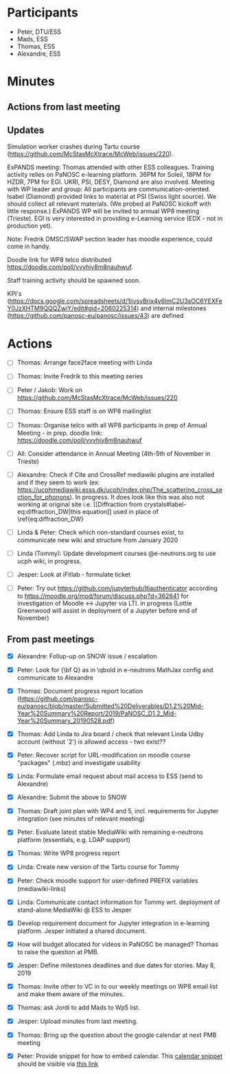
# Participants

* Peter, DTU/ESS
* Mads, ESS
* Thomas, ESS
* Alexandre, ESS

# Minutes

## Actions from last meeting

## Updates
Simulation worker crashes during Tartu course (https://github.com/McStasMcXtrace/McWeb/issues/220).

ExPANDS meeting: Thomas attended with other ESS colleagues. Training activity relies on PaNOSC e-learning platform. 36PM for Soleil, 18PM for HZDR, 7PM for EGI. UKRI, PSI, DESY, Diamond are also involved. Meeting with WP leader and group: All participants are communication-oriented. Isabel (Diamond) provided links to material at PSI (Swiss light source). We should collect all relevant materials. (We probed at PaNOSC kickoff with little response.) ExPANDS WP will be invited to annual WP8 meeting (Trieste). EGI is very interested in providing e-Learning service (EDX - not in production yet).

Note: Fredrik DMSC/SWAP section leader has moodle experience, could come in handy.

Doodle link for WP8 telco distributed https://doodle.com/poll/vvvhiy8m8nauhwuf.

Staff training activity should be spawned soon.

KPI's (https://docs.google.com/spreadsheets/d/1iivsvBrix4v6lmC2U3sOC6YEXFeY0JzXHTM9QQQZwiY/edit#gid=2060225314) and internal milestones (https://github.com/panosc-eu/panosc/issues/43) are defined


# Actions
- [ ] Thomas: Arrange face2face meeting with Linda
- [ ] Thomas: Invite Fredrik to this meeting series
- [ ] Peter / Jakob: Work on https://github.com/McStasMcXtrace/McWeb/issues/220
- [ ] Thomas: Ensure ESS staff is on WP8 mailinglist
- [ ] Thomas: Organise telco with all WP8 participants in prep of Annual Meeting - in prep. doodle link: https://doodle.com/poll/vvvhiy8m8nauhwuf
- [ ] All: Consider attendance in Annual Meeting (4th-5th of November in Trieste)
- [ ] Alexandre: Check if Cite and CrossRef mediawiki plugins are installed and if they seem to work (ex: https://ucphmediawiki.esss.dk/ucph/index.php/The_scattering_cross_section_for_phonons). In progress. It does look like this was also not working at original site i.e. [[Diffraction from crystals#label-eq:diffraction_DW|this equation]] used in place of \ref{eq:diffraction_DW}
- [ ] Linda & Peter: Check which non-standard courses exist, to communicate new wiki and structure from January 2020
- [ ] Linda (Tommy): Update development courses @e-neutrons.org to use ucph wiki, in progress.
- [ ] Jesper: Look at iFitlab - formulate ticket
- [ ] Peter: Try out https://github.com/jupyterhub/ltiauthenticator according to https://moodle.org/mod/forum/discuss.php?d=362641 for investigation of Moodle <-> Jupyter via LTI. in progress (Lottie Greenwood will assist in deployment of a Jupyter before end of November)


## From past meetings
- [X] Alexandre: Follup-up on SNOW issue / escalation 
- [X] Peter: Look for {\bf Q} as in \qbold in e-neutrons MathJax config and communicate to Alexandre
- [X] Thomas: Document progress report location (https://github.com/panosc-eu/panosc/blob/master/Submitted%20Deliverables/D1.2%20Mid-Year%20Summary%20Report/2019/PaNOSC_D1.2_Mid-Year%20Summary_20190528.pdf)
- [X] Thomas: Add Linda to Jira board / check that relevant Linda Udby account (without '2') is allowed access - two exist??
- [X] Peter: Recover script for URL-modification on moodle course "packages" (.mbz) and investigate usability
- [X] Linda: Formulate email request about mail access to ESS (send to Alexandre)
- [X] Alexandre: Submit the above to SNOW
- [X] Thomas: Draft joint plan with WP4 and 5, incl. requirements for Jupyter integration (see minutes of relevant meeting)
- [X] Peter: Evaluate latest stable MediaWiki with remaining e-neutrons platform (essentials, e.g. LDAP support)
- [X] Thomas: Write WP8 progress report
- [x] Linda: Create new version of the Tartu course for Tommy
- [x] Peter: Check moodle support for user-defined PREFIX variables (mediawiki-links)
- [x] Linda: Communicate contact information for Tommy wrt. deployment of stand-alone MediaWiki @ ESS to Jesper
- [x] Develop requirement document for Jupyter integration in e-learning platform. Jesper initiated a shared document.
- [x] How will budget allocated for videos in PaNOSC be managed? Thomas to raise the question at PMB.    
- [x] Jesper: Define milestones deadlines and due dates for stories. May 8, 2019
- [x] Thomas: Invite other to VC in to our weekly meetings on WP8 email list and make them aware of the minutes.
- [x] Thomas: ask Jordi to add Mads to Wp5 list.
- [x] Jesper: Upload minutes from last meeting.
- [x] Thomas: Bring up the question about the google calendar at next PMB meeting
- [x] Peter: Provide snippet for how to embed calendar.
        This [calendar snippet](snippets/PaNOSC-Calendar.html) should be visible via [this link](http://htmlpreview.github.io/?https://github.com/panosc-eu/panosc/blob/master/Work%20Packages/WP8%20User%20Training/MeetingMinutes/snippets/PaNOSC-Calendar.html)

